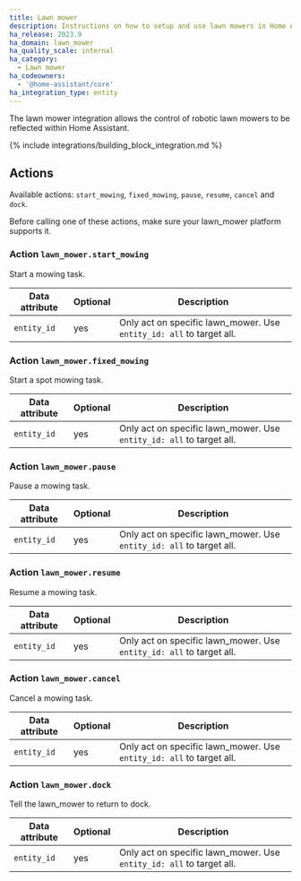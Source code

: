```yaml
---
title: Lawn mower
description: Instructions on how to setup and use lawn mowers in Home Assistant.
ha_release: 2023.9
ha_domain: lawn_mower
ha_quality_scale: internal
ha_category:
  - Lawn mower
ha_codeowners:
  - '@home-assistant/core'
ha_integration_type: entity
---
```


The lawn mower integration allows the control of robotic lawn mowers to be reflected within Home Assistant.

{% include integrations/building_block_integration.md %}

## Actions

Available actions: `start_mowing`, `fixed_mowing`, `pause`, `resume`, `cancel` and `dock`.

Before calling one of these actions, make sure your lawn_mower platform supports it.

### Action `lawn_mower.start_mowing`

Start a mowing task.

| Data attribute | Optional | Description                                                      |
| ---------------------- | -------- | ---------------------------------------------------------------- |
| `entity_id`            | yes      | Only act on specific lawn_mower. Use `entity_id: all` to target all. |

### Action `lawn_mower.fixed_mowing`

Start a spot mowing task.

| Data attribute | Optional | Description                                                      |
| ---------------------- | -------- | ---------------------------------------------------------------- |
| `entity_id`            | yes      | Only act on specific lawn_mower. Use `entity_id: all` to target all. |

### Action `lawn_mower.pause`

Pause a mowing task.

| Data attribute | Optional | Description                                                      |
| ---------------------- | -------- | ---------------------------------------------------------------- |
| `entity_id`            | yes      | Only act on specific lawn_mower. Use `entity_id: all` to target all. |

### Action `lawn_mower.resume`

Resume a mowing task.

| Data attribute | Optional | Description                                                      |
| ---------------------- | -------- | ---------------------------------------------------------------- |
| `entity_id`            | yes      | Only act on specific lawn_mower. Use `entity_id: all` to target all. |

### Action `lawn_mower.cancel`

Cancel a mowing task.

| Data attribute | Optional | Description                                                      |
| ---------------------- | -------- | ---------------------------------------------------------------- |
| `entity_id`            | yes      | Only act on specific lawn_mower. Use `entity_id: all` to target all. |

### Action `lawn_mower.dock`

Tell the lawn_mower to return to dock.

| Data attribute | Optional | Description                                                      |
| ---------------------- | -------- | ---------------------------------------------------------------- |
| `entity_id`            | yes      | Only act on specific lawn_mower. Use `entity_id: all` to target all. |
